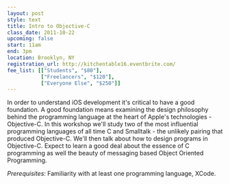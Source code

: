 ```yaml
---
layout: post
style: text
title: Intro to Objective-C
class_date: 2011-10-22
upcoming: false
start: 11am
end: 3pm
location: Brooklyn, NY
registration_url: http://kitchentable16.eventbrite.com/
fee_list: [["Students", "$80"],
           ["Freelancers", "$120"],
           ["Everyone Else", "$250"]]
---
```


In order to understand iOS development it's critical to have a good foundation. A good foundation means examining the design philosophy behind the programming language at the heart of Apple's technologies - Objective-C. In this workshop we'll study two of the most influential programming languages of all time C and Smalltalk - the unlikely pairing that produced Objective-C. We'll then talk about how to design programs in Objective-C. Expect to learn a good deal about the essence of C programming as well the beauty of messaging based Object Oriented Programming.

*Prerequisites:* Familiarity with at least one programming language, XCode.
